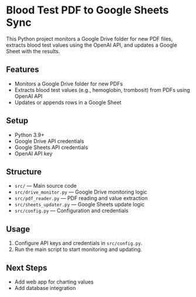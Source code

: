 # Blood Test PDF to Google Sheets Sync

This Python project monitors a Google Drive folder for new PDF files, extracts blood test values using the OpenAI API, and updates a Google Sheet with the results.

## Features

- Monitors a Google Drive folder for new PDFs
- Extracts blood test values (e.g., hemoglobin, trombosit) from PDFs using OpenAI API
- Updates or appends rows in a Google Sheet

## Setup

- Python 3.9+
- Google Drive API credentials
- Google Sheets API credentials
- OpenAI API key

## Structure

- `src/` — Main source code
- `src/drive_monitor.py` — Google Drive monitoring logic
- `src/pdf_reader.py` — PDF reading and value extraction
- `src/sheets_updater.py` — Google Sheets update logic
- `src/config.py` — Configuration and credentials

## Usage

1. Configure API keys and credentials in `src/config.py`.
2. Run the main script to start monitoring and updating.

## Next Steps

- Add web app for charting values
- Add database integration
